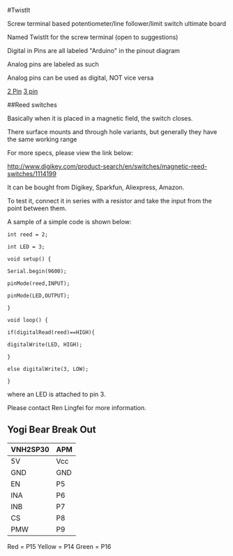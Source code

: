 #TwistIt

Screw terminal based potentiometer/line follower/limit switch ultimate board

Named TwistIt for the screw terminal (open to suggestions)

Digital in Pins are all labeled "Arduino" in the pinout diagram

Analog pins are labeled as such

Analog pins can be used as digital, NOT vice versa

[2 Pin](https://www.sparkfun.com/products/8432) [3 pin](https://www.sparkfun.com/products/8433)

##Reed switches

Basically when it is placed in a magnetic field, the switch closes.

There surface mounts and through hole variants, but generally they have the same working range

For more specs, please view the link below:

http://www.digikey.com/product-search/en/switches/magnetic-reed-switches/1114199

It can be bought from Digikey, Sparkfun, Aliexpress, Amazon.

To test it, connect it in series with a resistor and take the input from the point between them.

A sample of a simple code is shown below:

```
int reed = 2;

int LED = 3;

void setup() {

Serial.begin(9600);

pinMode(reed,INPUT);

pinMode(LED,OUTPUT);

}

void loop() {

if(digitalRead(reed)==HIGH){

digitalWrite(LED, HIGH);

}

else digitalWrite(3, LOW);

}
```
where an LED is attached to pin 3.

Please contact Ren Lingfei for more information.

## Yogi Bear Break Out

VNH2SP30 | APM
-------- | ---
5V | Vcc
GND | GND
EN | P5
INA | P6
INB | P7
CS | P8
PMW | P9

Red = P15
Yellow = P14
Green = P16
